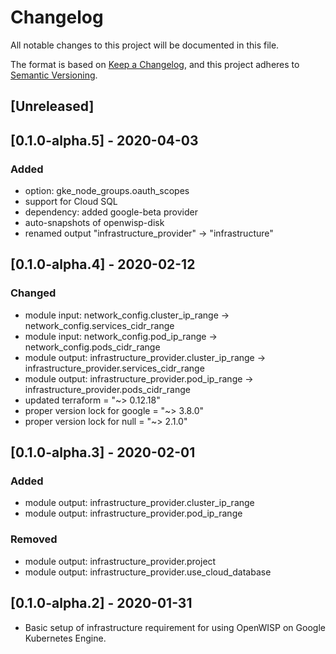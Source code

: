 # Changelog

All notable changes to this project will be documented in this file.

The format is based on [Keep a Changelog](https://keepachangelog.com/en/1.0.0/),
and this project adheres to [Semantic Versioning](https://semver.org/spec/v2.0.0.html).

## [Unreleased]

## [0.1.0-alpha.5] - 2020-04-03
### Added
- option: gke_node_groups.oauth_scopes
- support for Cloud SQL
- dependency: added google-beta provider
- auto-snapshots of openwisp-disk
- renamed output "infrastructure_provider" -> "infrastructure"

## [0.1.0-alpha.4] - 2020-02-12
### Changed
- module input: network_config.cluster_ip_range -> network_config.services_cidr_range
- module input: network_config.pod_ip_range -> network_config.pods_cidr_range
- module output: infrastructure_provider.cluster_ip_range -> infrastructure_provider.services_cidr_range
- module output: infrastructure_provider.pod_ip_range -> infrastructure_provider.pods_cidr_range
- updated terraform = "~> 0.12.18"
- proper version lock for google = "~> 3.8.0"
- proper version lock for null   = "~> 2.1.0"

## [0.1.0-alpha.3] - 2020-02-01
### Added
- module output: infrastructure_provider.cluster_ip_range
- module output: infrastructure_provider.pod_ip_range

### Removed
- module output: infrastructure_provider.project
- module output: infrastructure_provider.use_cloud_database

## [0.1.0-alpha.2] - 2020-01-31
- Basic setup of infrastructure requirement for using OpenWISP on Google Kubernetes Engine.
